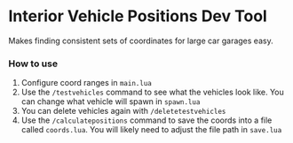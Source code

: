 # Interior Vehicle Positions Dev Tool

Makes finding consistent sets of coordinates for large car garages easy.

### How to use

1. Configure coord ranges in `main.lua`
2. Use the `/testvehicles` command to see what the vehicles look like. You can change what vehicle will spawn in `spawn.lua`
3. You can delete vehicles again with `/deletetestvehicles`
4. Use the `/calculatepositions` command to save the coords into a file called `coords.lua`. You will likely need to adjust the file path in `save.lua`
